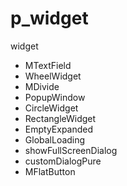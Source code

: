 # p_widget

widget


- MTextField
- WheelWidget
- MDivide
- PopupWindow
- CircleWidget
- RectangleWidget
- EmptyExpanded
- GlobalLoading
- showFullScreenDialog
- customDialogPure
- MFlatButton